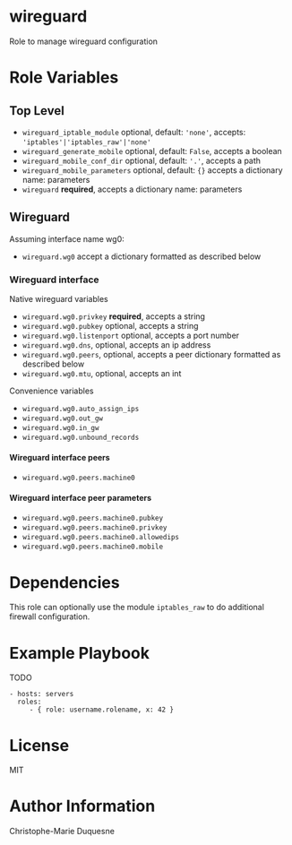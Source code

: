 wireguard
=========

Role to manage wireguard configuration

# Role Variables

## Top Level

* `wireguard_iptable_module` optional, default: `'none'`, accepts: `'iptables'|'iptables_raw'|'none'`
* `wireguard_generate_mobile` optional, default: `False`, accepts a boolean
* `wireguard_mobile_conf_dir` optional, default: `'.'`, accepts a path
* `wireguard_mobile_parameters` optional, default: `{}` accepts a dictionary name: parameters
* `wireguard` **required**, accepts a dictionary name: parameters

## Wireguard

Assuming interface name wg0:

* `wireguard.wg0` accept a dictionary formatted as described below

### Wireguard interface

Native wireguard variables

* `wireguard.wg0.privkey` **required**, accepts a string
* `wireguard.wg0.pubkey` optional, accepts a string
* `wireguard.wg0.listenport` optional, accepts a port number
* `wireguard.wg0.dns`, optional, accepts an ip address
* `wireguard.wg0.peers`, optional, accepts a peer dictionary formatted as described below
* `wireguard.wg0.mtu`, optional, accepts an int

Convenience variables

* `wireguard.wg0.auto_assign_ips`
* `wireguard.wg0.out_gw`
* `wireguard.wg0.in_gw`
* `wireguard.wg0.unbound_records`

#### Wireguard interface peers

* `wireguard.wg0.peers.machine0`

#### Wireguard interface peer parameters

* `wireguard.wg0.peers.machine0.pubkey`
* `wireguard.wg0.peers.machine0.privkey`
* `wireguard.wg0.peers.machine0.allowedips`
* `wireguard.wg0.peers.machine0.mobile`

# Dependencies

This role can optionally use the module `iptables_raw` to do additional
firewall configuration.

# Example Playbook

TODO

    - hosts: servers
      roles:
         - { role: username.rolename, x: 42 }

# License

MIT

# Author Information

Christophe-Marie Duquesne
